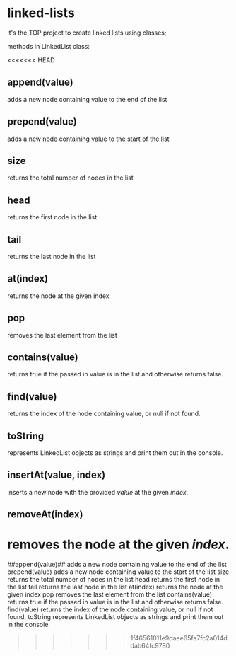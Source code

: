 # linked-lists
it's the TOP project to create linked lists using classes;

methods in LinkedList class:

<<<<<<< HEAD
## append(value) 
adds a new node containing value to the end of the list
## prepend(value) 
adds a new node containing value to the start of the list
## size
returns the total number of nodes in the list
## head 
returns the first node in the list
## tail 
returns the last node in the list
## at(index) 
returns the node at the given index
## pop
removes the last element from the list
## contains(value) 
returns true if the passed in value is in the list and otherwise returns false.
## find(value) 
returns the index of the node containing value, or null if not found.
## toString
represents LinkedList objects as strings and print them out in the console.
## insertAt(value, index) 
inserts a new node with the provided _value_ at the given _index_.
## removeAt(index) 
removes the node at the given _index_.
=======
##append(value)## adds a new node containing value to the end of the list
prepend(value) adds a new node containing value to the start of the list
size returns the total number of nodes in the list
head returns the first node in the list
tail returns the last node in the list
at(index) returns the node at the given index
pop removes the last element from the list
contains(value) returns true if the passed in value is in the list and otherwise returns false.
find(value) returns the index of the node containing value, or null if not found.
toString represents LinkedList objects as strings and print them out in the console.
>>>>>>> 1f46561011e9daee65fa7fc2a014ddab64fc9780

